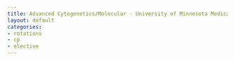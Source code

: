 ```yaml
---
title: Advanced Cytogenetics/Molecular - University of Minnesota Medical Center, Fairview
layout: default
categories: 
- rotations
- cp
- elective
---
```

